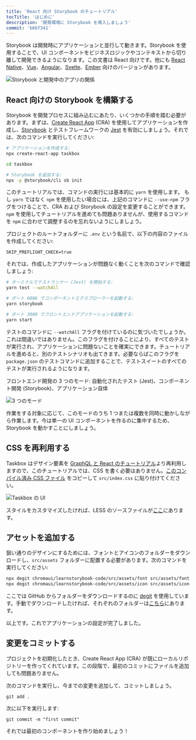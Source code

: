 ```yaml
---
title: 'React 向け Storybook のチュートリアル'
tocTitle: 'はじめに'
description: '開発環境に Storybook を導入しましょう'
commit: 'b66f341'
---
```


Storybook は開発時にアプリケーションと並行して動きます。Storybook を使用することで、UI コンポーネントをビジネスロジックやコンテキストから切り離して開発できるようになります。この文書は React 向けです。他にも [React Native](/intro-to-storybook/react-native/en/get-started)、[Vue](/intro-to-storybook/vue/en/get-started)、[Angular](/intro-to-storybook/angular/en/get-started)、[Svelte](/intro-to-storybook/svelte/en/get-started)、[Ember](/intro-to-storybook/ember/en/get-started) 向けのバージョンがあります。

![Storybook と開発中のアプリの関係](/intro-to-storybook/storybook-relationship.jpg)

## React 向けの Storybook を構築する

Storybook を開発プロセスに組み込むにあたり、いくつかの手順を踏む必要があります。まずは、[Create React App](https://github.com/facebook/create-react-app) (CRA) を使用してアプリケーションを作成し、[Storybook](https://storybook.js.org/) とテストフレームワークの [Jest](https://facebook.github.io/jest/) を有効にしましょう。それでは、次のコマンドを実行してください:

```bash
# アプリケーションを作成する:
npx create-react-app taskbox

cd taskbox

# Storybook を追加する:
npx -p @storybook/cli sb init
```

<div class="aside">
このチュートリアルでは、コマンドの実行には基本的に <code>yarn</code> を使用します。
もし <code>yarn</code> ではなく <code>npm</code> を使用したい場合には、上記のコマンドに <code>--use-npm</code> フラグをつけることで、CRA および Storybook の設定を変更することができます。<code>npm</code> を使用してチュートリアルを進めても問題ありませんが、使用するコマンドを <code>npm</code> に合わせて調整するのを忘れないようにしましょう。
</div>

プロジェクトのルートフォルダーに `.env` という名前で、以下の内容のファイルを作成してください:

```
SKIP_PREFLIGHT_CHECK=true
```

それでは、作成したアプリケーションが問題なく動くことを次のコマンドで確認しましょう:

```bash
# ターミナルでテストランナー (Jest) を開始する:
yarn test --watchAll

# ポート 6006 でコンポーネントエクスプローラーを起動する:
yarn storybook

# ポート 3000 でフロントエンドアプリケーションを起動する:
yarn start
```

<div class="aside">
テストのコマンドに <code>--watchAll</code> フラグを付けているのに気づいたでしょうか。これは間違いではありません。このフラグを付けることにより、すべてのテストが実行され、アプリケーションに問題ないことを確実にできます。チュートリアルを進めると、別のテストシナリオも出てきます。必要ならばこのフラグを <code>package.json</code> のテストコマンドに追加することで、テストスイートのすべてのテストが実行されるようになります。
</div>

フロントエンド開発の 3 つのモード: 自動化されたテスト (Jest)、コンポーネント開発 (Storybook)、アプリケーション自体

![3 つのモード](/intro-to-storybook/app-three-modalities.png)

作業をする対象に応じて、このモードのうち 1 つまたは複数を同時に動かしながら作業します。今は単一の UI コンポーネントを作るのに集中するため、Storybook を動かすことにしましょう。

## CSS を再利用する

Taskbox はデザイン要素を [GraphQL と React のチュートリアル](https://www.chromatic.com/blog/graphql-react-tutorial-part-1-6)より再利用しますので、このチュートリアルでは、CSS を書く必要はありません。[このコンパイル済み CSS ファイル](https://github.com/chromaui/learnstorybook-code/blob/master/src/index.css) をコピーして `src/index.css` に貼り付けてください。

![Taskbox の UI](/intro-to-storybook/ss-browserchrome-taskbox-learnstorybook.png)

<div class="aside">
スタイルをカスタマイズしたければ、LESS のソースファイルが<a href="https://github.com/chromaui/learnstorybook-code/tree/master/src/style">ここ</a>にあります。
</div>

## アセットを追加する

狙い通りのデザインにするためには、フォントとアイコンのフォルダーをダウンロードし、`src/assets` フォルダーに配置する必要があります。次のコマンドを実行してください:

```bash
npx degit chromaui/learnstorybook-code/src/assets/font src/assets/font
npx degit chromaui/learnstorybook-code/src/assets/icon src/assets/icon
```

<div class="aside">
ここでは GitHub からフォルダーをダウンロードするのに <a href="https://github.com/Rich-Harris/degit">degit</a> を使用しています。手動でダウンロードしたければ、それぞれのフォルダーは<a href="https://github.com/chromaui/learnstorybook-code/tree/master/src/assets">こちら</a>にあります。
</div>

以上です。これでアプリケーションの設定が完了しました。

## 変更をコミットする

プロジェクトを初期化したとき、Create React App (CRA) が既にローカルリポジトリーを作ってくれています。この段階で、最初のコミットにファイルを追加しても問題ありません。

次のコマンドを実行し、今までの変更を追加して、コミットしましょう。

```shell
git add .
```

次に以下を実行します:

```shell
git commit -m "first commit"
```

それでは最初のコンポーネントを作り始めましょう！
